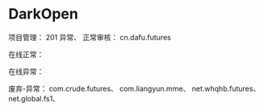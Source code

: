 # DarkOpen
项目管理： 201 异常、
正常审核：
cn.dafu.futures

在线正常：


在线异常：


废弃-异常：
com.crude.futures、
com.liangyun.mme、
net.whqhb.futures、
net.global.fs1、
